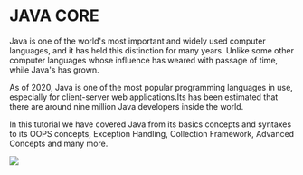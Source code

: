 # JAVA CORE

Java is one of the world's most important and widely used computer languages, and it has held this distinction for many years. Unlike some other computer languages whose influence has weared with passage of time, while Java's has grown.

As of 2020, Java is one of the most popular programming languages in use, especially for client-server web applications.Its has been estimated that there are around nine million Java developers inside the world.

In this tutorial we have covered Java from its basics concepts and syntaxes to its OOPS concepts, Exception Handling, Collection Framework, Advanced Concepts and many more.


<img src="https://media.geeksforgeeks.org/wp-content/cdn-uploads/20190717114649/Object-Oriented-Programming-Concepts.jpg" />

